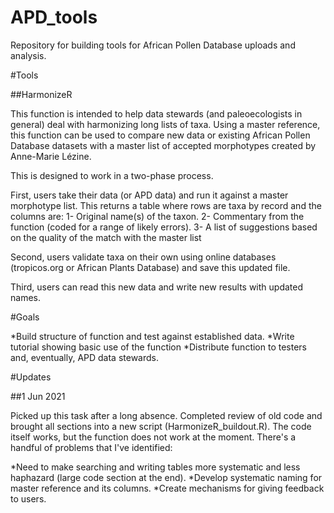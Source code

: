 # APD_tools
Repository for building tools for African Pollen Database uploads and analysis.

#Tools

##HarmonizeR

This function is intended to help data stewards (and paleoecologists in general) deal with harmonizing long lists of taxa. Using a master reference, this function can be used to compare new data or existing African Pollen Database datasets with a master list of accepted morphotypes created by Anne-Marie Lézine.

This is designed to work in a two-phase process.

First, users take their data (or APD data) and run it against a master morphotype list. This returns a table where rows are taxa by record and the columns are:
  1- Original name(s) of the taxon.
  2- Commentary from the function (coded for a range of likely errors).
  3- A list of suggestions based on the quality of the match with the master list

Second, users validate taxa on their own using online databases (tropicos.org or African Plants Database) and save this updated file.

Third, users can read this new data and write new results with updated names.

#Goals

*Build structure of function and test against established data.
*Write tutorial showing basic use of the function
*Distribute function to testers and, eventually, APD data stewards.

#Updates

##1 Jun 2021

Picked up this task after a long absence. Completed review of old code and brought all sections into a new script (HarmonizeR_buildout.R). The code itself works, but the function does not work at the moment. There's a handful of problems that I've identified:

*Need to make searching and writing tables more systematic and less haphazard (large code section at the end).
*Develop systematic naming for master reference and its columns.
*Create mechanisms for giving feedback to users.